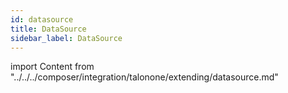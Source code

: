 ```yaml
---
id: datasource
title: DataSource
sidebar_label: DataSource
---
```


import Content from "../../../composer/integration/talonone/extending/datasource.md"

<Content />